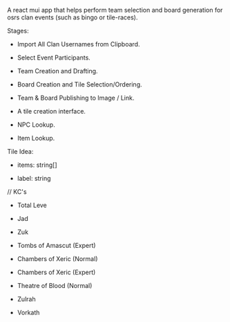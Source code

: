 A react mui app that helps perform team selection and board generation
for osrs clan events (such as bingo or tile-races).

Stages:

- Import All Clan Usernames from Clipboard.
- Select Event Participants.
- Team Creation and Drafting.
- Board Creation and Tile Selection/Ordering.
- Team & Board Publishing to Image / Link.

- A tile creation interface.
- NPC Lookup.
- Item Lookup.

Tile Idea:

- items: string[]

- label: string

// KC's

- Total Leve

- Jad
- Zuk
- Tombs of Amascut (Expert)
- Chambers of Xeric (Normal)
- Chambers of Xeric (Expert)
- Theatre of Blood (Normal)
- Zulrah
- Vorkath
